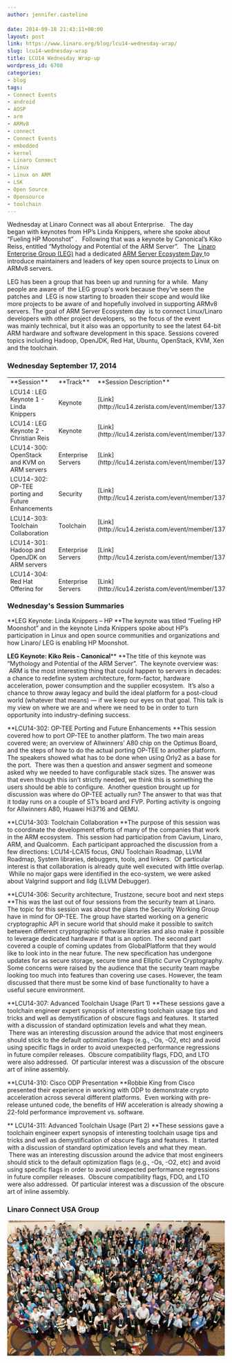 ```yaml
---
author: jennifer.castelino

date: 2014-09-18 21:43:11+00:00
layout: post
link: https://www.linaro.org/blog/lcu14-wednesday-wrap/
slug: lcu14-wednesday-wrap
title: LCU14 Wednesday Wrap-up
wordpress_id: 6708
categories:
- blog
tags:
- Connect Events
- android
- AOSP
- arm
- ARMv8
- connect
- Connect Events
- embedded
- kernel
- Linaro Connect
- Linux
- Linux on ARM
- LSK
- Open Source
- Opensource
- toolchain
---
```


Wednesday at Linaro Connect was all about Enterprise.   The day began with keynotes from HP’s Linda Knippers, where she spoke about “Fueling HP Moonshot” .   Following that was a keynote by Canonical’s Kiko Reiss, entitled “Mythology and Potential of the ARM Server”.   The  [Linaro Enterprise Group (LEG)](https://wiki.linaro.org/LEG) had a dedicated [ARM Server Ecosystem Day ](http://www.linaro.org/connect/lcu/lcu14/schedule/leg/)to introduce maintainers and leaders of key open source projects to Linux on ARMv8 servers. 

LEG has been a group that has been up and running for a while.  Many people are aware of  the LEG group's work because they’ve seen the patches and  LEG is now starting to broaden their scope and would like more projects to be aware of and hopefully involved in supporting ARMv8 servers. The goal of ARM Server Ecosystem day  is to connect Linux/Linaro developers with other project developers,  so the focus of the event was mainly technical, but it also was an opportunity to see the latest 64-bit ARM hardware and software development in this space. Sessions covered topics including Hadoop, OpenJDK, Red Hat, Ubuntu, OpenStack, KVM, Xen and the toolchain.


### **Wednesday September 17, 2014**


<table width="1029" style="height: 496px;" >
<tbody >
<tr >

<td width="35%" >**Session**
</td>

<td width="13%" >**Track**
</td>

<td width="13%" >**Session Description**
</td>

<td width="13%" >**Youtube Video**
</td>

<td width="13%" >**Presentation**
</td>

<td width="13%" >**Video (Linaro Server)**
</td>
</tr>
<tr >

<td >LCU14 : LEG Keynote 1 - Linda Knippers
</td>

<td >Keynote
</td>

<td >[Link](http://lcu14.zerista.com/event/member/137744)
</td>

<td >[Video](https://www.youtube.com/watch?v=69OqKQ_NcTQ&list=UUIVqQKxCyQLJS6xvSmfndLA)
</td>

<td >Available soon
</td>

<td >[Link](http://people.linaro.org/linaro-connect/lcu14/videos/09-17-Wednesday/LCU14%2520-%2520LEG%2520Keynote%25201.mp4)
</td>
</tr>
<tr >

<td >LCU14 : LEG Keynote 2 - Christian Reis
</td>

<td >Keynote
</td>

<td >[Link](http://lcu14.zerista.com/event/member/137745)
</td>

<td >[Video](https://www.youtube.com/watch?v=f2RQYclWifI&list=UUIVqQKxCyQLJS6xvSmfndLA)
</td>

<td >[Link to Presentation](http://www.slideshare.net/linaroorg/lcu2014-mythology)
</td>

<td >[Link](http://people.linaro.org/linaro-connect/lcu14/videos/09-17-Wednesday/LCU14%2520-%2520LEG%2520Keynote%25202.mp4)
</td>
</tr>
<tr >

<td >LCU14-300: OpenStack and KVM on ARM servers
</td>

<td >Enterprise Servers
</td>

<td >[Link](http://lcu14.zerista.com/event/member/137746)
</td>

<td >[Video](https://www.youtube.com/watch?v=WLtxQTsyWK8&list=UUIVqQKxCyQLJS6xvSmfndLA)
</td>

<td >[Link to Presentation](http://www.slideshare.net/linaroorg/lcu14-300-open-stack-andkvm-on-arm-servers)
</td>

<td >[Link](http://people.linaro.org/linaro-connect/lcu14/videos/09-17-Wednesday/LCU14-300-%2520OpenStack%2520and%2520KVM%2520on%2520ARM%2520servers.mp4)
</td>
</tr>
<tr >

<td >LCU14-302: OP-TEE porting and Future Enhancements
</td>

<td >Security
</td>

<td >[Link](http://lcu14.zerista.com/event/member/137748)
</td>

<td >[Video](https://www.youtube.com/watch?v=QgaGJow7hws&list=UUIVqQKxCyQLJS6xvSmfndLA)
</td>

<td >[Link to Presentation](http://www.slideshare.net/linaroorg/lcu14-302-how-to-port-optee-to-another-platform)
</td>

<td >[Link](http://people.linaro.org/linaro-connect/lcu14/videos/09-17-Wednesday/LCU14-302-%2520OP-TEE%2520Porting%2520and%2520Future%2520Enhancements.mp4)
</td>
</tr>
<tr >

<td >LCU14-303: Toolchain Collaboration
</td>

<td >Toolchain
</td>

<td >[Link](http://lcu14.zerista.com/event/member/137749)
</td>

<td >[Video](https://www.youtube.com/watch?v=b-mtKxOm0m8&list=UUIVqQKxCyQLJS6xvSmfndLA)
</td>

<td >[Link to Presentation](http://www.slideshare.net/linaroorg/lcu14-303-toolchain-collaboration)
</td>

<td >[Link](http://people.linaro.org/linaro-connect/lcu14/videos/09-17-Wednesday/LCU14-303-%2520Toolchain%2520Collaboration.mp4)
</td>
</tr>
<tr >

<td >LCU14-301: Hadoop and OpenJDK on ARM servers
</td>

<td >Enterprise Servers
</td>

<td >[Link](http://lcu14.zerista.com/event/member/137747)
</td>

<td >[Video](https://www.youtube.com/watch?v=GD6AZLfSz-A&list=UUIVqQKxCyQLJS6xvSmfndLA)
</td>

<td >[Link to Presentation](http://www.slideshare.net/linaroorg/lcu14-301-hadoop-and-open-jdk-on-arm-servers)
</td>

<td >[Link](http://people.linaro.org/linaro-connect/lcu14/videos/09-17-Wednesday/LCU14-301-%2520Hadoop%2520and%2520OpenJDK%2520on%2520ARM%2520servers.mp4)
</td>
</tr>
<tr >

<td >LCU14-304: Red Hat Offering for ARM servers
</td>

<td >Enterprise Servers
</td>

<td >[Link](http://lcu14.zerista.com/event/member/137751)
</td>

<td >[Video](https://www.youtube.com/watch?v=8kvlg5GHqdw&list=UUIVqQKxCyQLJS6xvSmfndLA)
</td>

<td >Available soon
</td>

<td >[Link](http://people.linaro.org/linaro-connect/lcu14/videos/09-17-Wednesday/LCU14-304-%2520Red%2520Hat%2520Offering%2520for%2520ARM%2520servers.mp4)
</td>
</tr>
<tr >

<td >LCU14-306: Security architecture, Trustzone, secure boot and next steps
</td>

<td >Security
</td>

<td >[Link](http://lcu14.zerista.com/event/member/137753)
</td>

<td >[Video](https://www.youtube.com/watch?v=GTKEmdUU1lE&list=UUIVqQKxCyQLJS6xvSmfndLA)
</td>

<td >[Link to Presentation](http://www.slideshare.net/linaroorg/lcu14-306-optee-future-enhancements)
</td>

<td >[Link](http://people.linaro.org/linaro-connect/lcu14/videos/09-17-Wednesday/LCU14-306-%2520OP-TEE%2520Future%2520Enhancements.mp4)
</td>
</tr>
<tr >

<td >LCU14-307: Advanced Toolchain Usage (Part 1)
</td>

<td >Toolchain
</td>

<td >[Link](http://lcu14.zerista.com/event/member/137754)
</td>

<td >[Video](https://www.youtube.com/watch?v=E0troMIh1Go&list=UUIVqQKxCyQLJS6xvSmfndLA)
</td>

<td >[Link to Presentation](http://www.slideshare.net/linaroorg/lcu14-307-advanced-toolchain-usage-parts-12)
</td>

<td >[Link](http://people.linaro.org/linaro-connect/lcu14/videos/09-17-Wednesday/LCU14-307-%2520Advanced%2520Toolchain%2520Usage%2520%2528Part%25201%2529.mp4)
</td>
</tr>
<tr >

<td >LCU14-305: Canonical Ubuntu for ARM servers
</td>

<td >Enterprise Servers
</td>

<td >[Link](http://lcu14.zerista.com/event/member/137752)
</td>

<td >[Video](https://www.youtube.com/watch?v=inHxcitgkxk&list=UUIVqQKxCyQLJS6xvSmfndLA)
</td>

<td >Available soon
</td>

<td >[Link](http://people.linaro.org/linaro-connect/lcu14/videos/09-17-Wednesday/LCU14-305-%2520Canonical%2520Ubuntu%2520for%2520ARM%2520servers.mp4)
</td>
</tr>
<tr >

<td >LCU14-308: Citrix XEN for ARM servers
</td>

<td >Enterprise Servers
</td>

<td >[Link](http://lcu14.zerista.com/event/member/137755)
</td>

<td >[Video](https://www.youtube.com/watch?v=Glabus8qpLY&list=UUIVqQKxCyQLJS6xvSmfndLA)
</td>

<td >[Link to Presentation](http://www.slideshare.net/linaroorg/lcu14-308xen-project-for-arm-servers)
</td>

<td >[Link](http://people.linaro.org/linaro-connect/lcu14/videos/09-17-Wednesday/LCU14-308-%2520Citrix%2520XEN%2520for%2520ARM%2520servers(1).mp4)
</td>
</tr>
<tr >

<td >
</td>

<td >
</td>

<td >
</td>

<td >
</td>

<td >
</td>

<td >
</td>
</tr>
<tr >

<td >LCU14-310: Cisco ODP Presentation
</td>

<td >Networking
</td>

<td >[Link](http://lcu14.zerista.com/event/member/137757)
</td>

<td >[Video](https://www.youtube.com/watch?v=eFlTmslVK-Y&list=UUIVqQKxCyQLJS6xvSmfndLA)
</td>

<td >[Link to Presentation](http://www.slideshare.net/linaroorg/lcu14-310-cisco-odp-v2)
</td>

<td >[Link](http://people.linaro.org/linaro-connect/lcu14/videos/09-17-Wednesday/LCU14-310-%2520Cisco%2520ODP%2520Presentation.mp4)
</td>
</tr>
<tr >

<td >LCU14-311: Advanced Toolchain Usage (Part 2)
</td>

<td >Toolchain
</td>

<td >[Link](http://lcu14.zerista.com/event/member/137758)
</td>

<td >[Video](https://www.youtube.com/watch?v=cy69u5n3qWA&list=UUIVqQKxCyQLJS6xvSmfndLA)
</td>

<td >[Link to Presentation](http://www.slideshare.net/linaroorg/lcu14-311-advanced-toolchain-usage-parts-12)
</td>

<td >[Link](http://people.linaro.org/linaro-connect/lcu14/videos/09-17-Wednesday/LCU14-311-%2520Advanced%2520Toolchain%2520Usage%2520%2528Part%25202%2529.mp4)
</td>
</tr>
<tr >

<td >LCU14-312: Introduction to the Ecosystem Day
</td>

<td >Enterprise Servers
</td>

<td >[Link](http://lcu14.zerista.com/event/member/137758)
</td>

<td >[Video](https://www.youtube.com/watch?v=earxQS-z_tk&list=UUIVqQKxCyQLJS6xvSmfndLA)
</td>

<td >[Link to Presentation](http://www.slideshare.net/linaroorg/lcu14-312-introduction-to-the-ecosystem-day)
</td>

<td >[Link](http://people.linaro.org/linaro-connect/lcu14/videos/09-17-Wednesday/LCU14-312%2520-%2520Introduction%2520to%2520the%2520Ecosystem%2520day.mp4)
</td>
</tr>
</tbody>
</table>


### **Wednesday's Session Summaries**


**LEG Keynote: Linda Knippers – HP
**The keynote was titled “Fueling HP Moonshot” and in the keynote Linda Knippers spoke about HP’s participation in Linux and open source communities and organizations and how Linaro/ LEG is enabling HP Moonshot.

**LEG Keynote: Kiko Reis - Canonical****
**The title of this keynote was “Mythology and Potential of the ARM Server”.  The keynote overview was:  ARM is the most interesting thing that could happen to servers in decades: a chance to redefine system architecture, form-factor, hardware acceleration, power consumption and the supplier ecosystem.  It’s also a chance to throw away legacy and build the ideal platform for a post-cloud world (whatever that means) — if we keep our eyes on that goal. This talk is my view on where we are and where we need to be in order to turn opportunity into industry-defining success.

**LCU14-302: OP-TEE Porting and Future Enhancements
**This session covered how to port OP-TEE to another platform. The two main areas covered were; an overview of Allwinners’ A80 chip on the Optimus Board, and the steps of how to do the actual porting OP-TEE to another platform. The speakers showed what has to be done when using Orly2 as a base for the port.  There was then a question and answer segment and someone asked why we needed to have configurable stack sizes. The answer was that even though this isn’t strictly needed, we think this is something the users should be able to configure.  Another question brought up for discussion was where do OP-TEE actually run? The answer to that was that it today runs on a couple of ST’s board and FVP. Porting activity is ongoing for Allwinners A80, Huawei Hi3716 and QEMU.

**LCU14-303: Toolchain Collaboration
**The purpose of this session was to coordinate the development efforts of many of the companies that work in the ARM ecosystem.  This session had participation from Cavium, Linaro, ARM, and Qualcomm.  Each participant approached the discussion from a few directions: LCU14-LCA15 focus, GNU Toolchain Roadmap, LLVM Roadmap, System libraries, debuggers, tools, and linkers.  Of particular interest is that collaboration is already quite well executed with little overlap.  While no major gaps were identified in the eco-system, we were asked about Valgrind support and lldg (LLVM Debugger).

**LCU14-306: Security architecture, Trustzone, secure boot and next steps
**This was the last out of four sessions from the security team at Linaro. The topic for this session was about the plans the Security Working Group have in mind for OP-TEE. The group have started working on a generic cryptographic API in secure world that should make it possible to switch between different cryptographic software libraries and also make it possible to leverage dedicated hardware if that is an option. The second part covered a couple of coming updates from GlobalPlatform that they would like to look into in the near future. The new specification has undergone updates for as secure storage, secure time and Elliptic Curve Cryptography. Some concerns were raised by the audience that the security team maybe looking too much into features than covering use cases. However, the team discussed that there must be some kind of base functionality to have a useful secure environment.

**LCU14-307: Advanced Toolchain Usage (Part 1)
**These sessions gave a toolchain engineer expert synopsis of interesting toolchain usage tips and tricks and well as demystification of obscure flags and features.  It started with a discussion of standard optimization levels and what they mean.  There was an interesting discussion around the advice that most engineers should stick to the default optimization flags (e.g., -Os, -O2, etc) and avoid using specific flags in order to avoid unexpected performance regressions in future compiler releases.  Obscure compatibility flags, FDO, and LTO were also addressed.  Of particular interest was a discussion of the obscure art of inline assembly.

**LCU14-310: Cisco ODP Presentation
**Robbie King from Cisco presented their experience in working with ODP to demonstrate crypto acceleration across several different platforms.  Even working with pre-release untuned code, the benefits of HW acceleration is already showing a 22-fold performance improvement vs. software.

** LCU14-311: Advanced Toolchain Usage (Part 2)
**These sessions gave a toolchain engineer expert synopsis of interesting toolchain usage tips and tricks and well as demystification of obscure flags and features.  It started with a discussion of standard optimization levels and what they mean.  There was an interesting discussion around the advice that most engineers should stick to the default optimization flags (e.g., -Os, -O2, etc) and avoid using specific flags in order to avoid unexpected performance regressions in future compiler releases.  Obscure compatibility flags, FDO, and LTO were also addressed.  Of particular interest was a discussion of the obscure art of inline assembly.


### **Linaro Connect USA Group**


![group shot 2](/assets/blog/group-shot-2.jpg)
